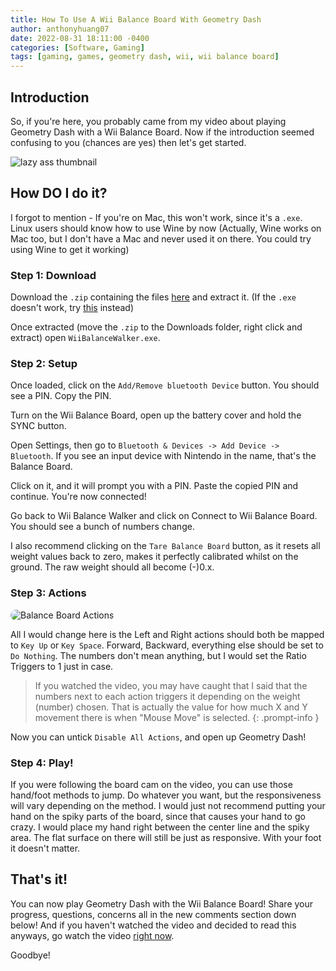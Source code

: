 ```yaml
---
title: How To Use A Wii Balance Board With Geometry Dash
author: anthonyhuang07
date: 2022-08-31 18:11:00 -0400
categories: [Software, Gaming]
tags: [gaming, games, geometry dash, wii, wii balance board]
---
```


## Introduction

So, if you're here, you probably came from my video about playing Geometry Dash with a Wii Balance Board. Now if the introduction seemed confusing to you (chances are yes) then let's get started.

![lazy ass thumbnail](https://i.imgur.com/cDa4eFs.png)

## How DO I do it?

I forgot to mention - If you're on Mac, this won't work, since it's a `.exe`. Linux users should know how to use Wine by now (Actually, Wine works on Mac too, but I don't have a Mac and never used it on there. You could try using Wine to get it working)

### Step 1: Download

Download the `.zip` containing the files [here](https://github.com/lshachar/WiiBalanceWalker/releases/download/v0.5/WiiBalanceWalker_x86.zip) and extract it. (If the `.exe` doesn't work, try [this](https://github.com/lshachar/WiiBalanceWalker/releases/download/v0.5/WiiBalanceWalker_x64.zip) instead)

Once extracted (move the `.zip` to the Downloads folder, right click and extract) open `WiiBalanceWalker.exe`.

### Step 2: Setup

Once loaded, click on the `Add/Remove bluetooth Device` button. You should see a PIN. Copy the PIN.

Turn on the Wii Balance Board, open up the battery cover and hold the SYNC button.

Open Settings, then go to `Bluetooth & Devices -> Add Device -> Bluetooth`. If you see an input device with Nintendo in the name, that's the Balance Board.

Click on it, and it will prompt you with a PIN. Paste the copied PIN and continue. You're now connected!

Go back to Wii Balance Walker and click on Connect to Wii Balance Board. You should see a bunch of numbers change.

I also recommend clicking on the `Tare Balance Board` button, as it resets all weight values back to zero, makes it perfectly calibrated whilst on the ground. The raw weight should all become (-)0.x.

### Step 3: Actions

<img src="https://i.imgur.com/pns4Wvh.jpg" alt="Balance Board Actions" style="border-radius: 0.75rem"/>

All I would change here is the Left and Right actions should both be mapped to `Key Up` or `Key Space`. Forward, Backward, everything else should be set to `Do Nothing`. The numbers don't mean anything, but I would set the Ratio Triggers to 1 just in case.

> If you watched the video, you may have caught that I said that the numbers next to each action triggers it depending on the weight (number) chosen. That is actually the value for how much X and Y movement there is when "Mouse Move" is selected.
{: .prompt-info }

Now you can untick `Disable All Actions`, and open up Geometry Dash!

### Step 4: Play!

If you were following the board cam on the video, you can use those hand/foot methods to jump. Do whatever you want, but the responsiveness will vary depending on the method. I would just not recommend putting your hand on the spiky parts of the board, since that causes your hand to go crazy. I would place my hand right between the center line and the spiky area. The flat surface on there will still be just as responsive. With your foot it doesn't matter.

## That's it!

You can now play Geometry Dash with the Wii Balance Board! Share your progress, questions, concerns all in the new comments section down below! And if you haven't watched the video and decided to read this anyways, go watch the video [right now](https://youtu.be/bvTLcdGS_DA).

Goodbye!

